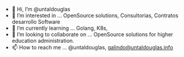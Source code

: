 - 👋 Hi, I’m @untaldouglas
- 👀 I’m interested in ... OpenSource solutions, Consultorias, Contratos desarrollo Software
- 🌱 I’m currently learning ... Golang, K8s,
- 💞️ I’m looking to collaborate on ... OpenSource solutions for higher education administration.
- 📫 How to reach me ... @untaldouglas, galindo@untaldouglas.info

<!---
untaldouglas/untaldouglas is a ✨ special ✨ repository because its `README.md` (this file) appears on your GitHub profile.
You can click the Preview link to take a look at your changes.
--->
